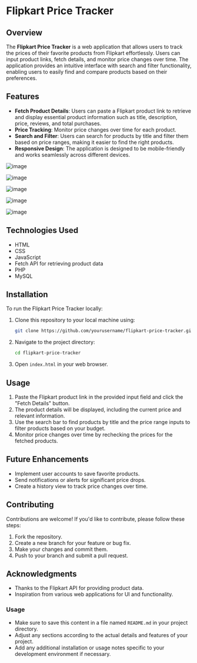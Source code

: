 # Flipkart Price Tracker

## Overview

The **Flipkart Price Tracker** is a web application that allows users to track the prices of their favorite products from Flipkart effortlessly. Users can input product links, fetch details, and monitor price changes over time. The application provides an intuitive interface with search and filter functionality, enabling users to easily find and compare products based on their preferences.

## Features

- **Fetch Product Details**: Users can paste a Flipkart product link to retrieve and display essential product information such as title, description, price, reviews, and total purchases.
- **Price Tracking**: Monitor price changes over time for each product.
- **Search and Filter**: Users can search for products by title and filter them based on price ranges, making it easier to find the right products.
- **Responsive Design**: The application is designed to be mobile-friendly and works seamlessly across different devices.

![image](https://github.com/user-attachments/assets/ed0a228b-dc5d-4e63-8c2d-fbbeac6c226d)

![image](https://github.com/user-attachments/assets/d24d1864-55da-4071-9b03-bcad8efd6a1a)

![image](https://github.com/user-attachments/assets/d0ad9502-dd9f-4e01-9f6d-fd6e43c85aaa)

![image](https://github.com/user-attachments/assets/13b3e95b-6df3-41b8-aece-18ea644687d2)

![image](https://github.com/user-attachments/assets/69a2f3e8-5e2e-4607-8539-840c616118f9)


## Technologies Used

- HTML
- CSS
- JavaScript
- Fetch API for retrieving product data
- PHP
- MySQL

## Installation

To run the Flipkart Price Tracker locally:

1. Clone this repository to your local machine using:
   ```bash
   git clone https://github.com/yourusername/flipkart-price-tracker.git
   ```
2. Navigate to the project directory:
   ```bash
   cd flipkart-price-tracker
   ```
3. Open `index.html` in your web browser.

## Usage

1. Paste the Flipkart product link in the provided input field and click the "Fetch Details" button.
2. The product details will be displayed, including the current price and relevant information.
3. Use the search bar to find products by title and the price range inputs to filter products based on your budget.
4. Monitor price changes over time by rechecking the prices for the fetched products.

## Future Enhancements

- Implement user accounts to save favorite products.
- Send notifications or alerts for significant price drops.
- Create a history view to track price changes over time.

## Contributing

Contributions are welcome! If you'd like to contribute, please follow these steps:

1. Fork the repository.
2. Create a new branch for your feature or bug fix.
3. Make your changes and commit them.
4. Push to your branch and submit a pull request.


## Acknowledgments

- Thanks to the Flipkart API for providing product data.
- Inspiration from various web applications for UI and functionality.


### Usage
- Make sure to save this content in a file named `README.md` in your project directory.
- Adjust any sections according to the actual details and features of your project.
- Add any additional installation or usage notes specific to your development environment if necessary.
